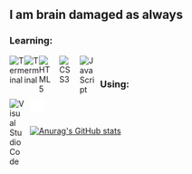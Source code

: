 ## I am brain damaged as always  <br />

### Learning:  

[<img align="left" alt="Terminal" width="26px" src="https://static.cdnlogo.com/logos/c/27/c.svg" />](#)
[<img align="left" alt="Terminal" width="26px" src="https://upload.wikimedia.org/wikipedia/commons/c/c3/Python-logo-notext.svg" />](#)
[<img align="left" alt="HTML5" width="26px" src="https://cdn.jsdelivr.net/gh/devicons/devicon/icons/html5/html5-original.svg" style="padding-right:10px;" />](#)
[<img align="left" alt="CSS3" width="26px" src="https://cdn.jsdelivr.net/gh/devicons/devicon/icons/css3/css3-original.svg" style="padding-right:10px;" />](#)
[<img align="left" alt="JavaScript" width="26px" src="https://cdn.jsdelivr.net/gh/devicons/devicon/icons/javascript/javascript-original.svg" style="padding-right:10px;" />](#)  

<br />

### Using:  
[<img align="left" alt="Visual Studio Code" width="26px" src="https://cdn.jsdelivr.net/gh/devicons/devicon/icons/vscode/vscode-original.svg" style="padding-right:10px;" />](#)
[<img align="left" alt="Terminal" width="26px" src="./img/terminal.svg" />](#)



<br />
<br />

[![Anurag's GitHub stats](https://github-readme-stats.vercel.app/api?username=archivine)](https://vaul-is-a-huge-nig.ga)
